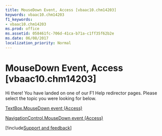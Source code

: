 ```yaml
---
title: MouseDown Event, Access [vbaac10.chm14203]
keywords: vbaac10.chm14203
f1_keywords:
- vbaac10.chm14203
ms.prod: office
ms.assetid: 058461fc-706d-41ca-b71a-c1ff35f62b2e
ms.date: 06/08/2017
localization_priority: Normal
---
```



# MouseDown Event, Access [vbaac10.chm14203]

Hi there! You have landed on one of our F1 Help redirector pages. Please select the topic you were looking for below.

[TextBox.MouseDown event (Access)](http://msdn.microsoft.com/library/ae184752-4c7f-3d79-5b3a-08407225f9d9%28Office.15%29.aspx)

[NavigationControl.MouseDown event (Access)](http://msdn.microsoft.com/library/0406fc90-fa66-b436-6761-c16915e37b5d%28Office.15%29.aspx)

[!include[Support and feedback](~/includes/feedback-boilerplate.md)]